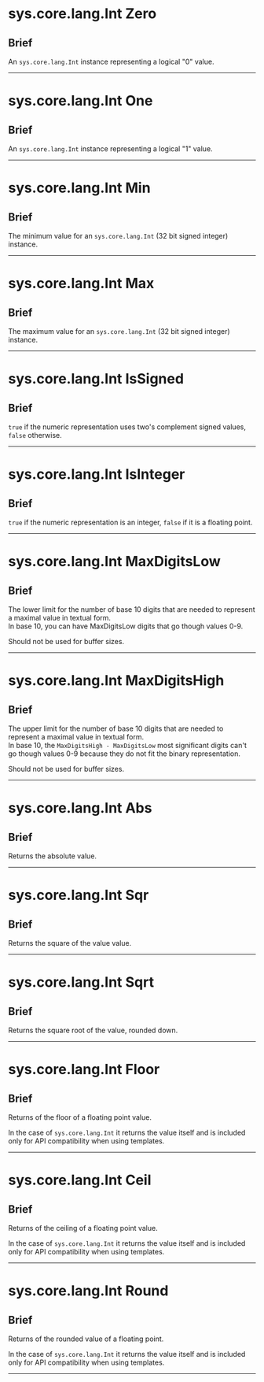 sys.core.lang.Int Zero
=
## Brief
An `sys.core.lang.Int` instance representing a logical "0" value.
***

sys.core.lang.Int One
=
## Brief
An `sys.core.lang.Int` instance representing a logical "1" value.
***

sys.core.lang.Int Min
=
## Brief
The minimum value for an `sys.core.lang.Int` (32 bit signed integer) instance.
***

sys.core.lang.Int Max
=
## Brief
The maximum value for an `sys.core.lang.Int` (32 bit signed integer) instance.
***

sys.core.lang.Int IsSigned
=
## Brief
`true` if the numeric representation uses two's complement signed values, `false` otherwise.
***

sys.core.lang.Int IsInteger
=
## Brief
`true` if the numeric representation is an integer, `false` if it is a floating point.
***

sys.core.lang.Int MaxDigitsLow
=
## Brief
The lower limit for the number of base 10 digits that are needed to represent a maximal value in textual form.  
In base 10, you can have MaxDigitsLow digits that go though values 0-9.

Should not be used for buffer sizes.
***

sys.core.lang.Int MaxDigitsHigh
=
## Brief
The upper limit for the number of base 10 digits that are needed to represent a maximal value in textual form.  
In base 10, the `MaxDigitsHigh - MaxDigitsLow` most significant digits can't go though values 0-9 because they do not fit the binary representation.
  
Should not be used for buffer sizes.
***

sys.core.lang.Int Abs
=
## Brief
Returns the absolute value.
***

sys.core.lang.Int Sqr
=
## Brief
Returns the square of the value value.
***

sys.core.lang.Int Sqrt
=
## Brief
Returns the square root of the value, rounded down.
***

sys.core.lang.Int Floor
=
## Brief
Returns of the floor of a floating point value.

In the case of `sys.core.lang.Int` it returns the value itself and is included only for API compatibility when using templates.
***

sys.core.lang.Int Ceil
=
## Brief
Returns of the ceiling of a floating point value.

In the case of `sys.core.lang.Int` it returns the value itself and is included only for API compatibility when using templates.
***

sys.core.lang.Int Round
=
## Brief
Returns of the rounded value of a floating point.

In the case of `sys.core.lang.Int` it returns the value itself and is included only for API compatibility when using templates.
***